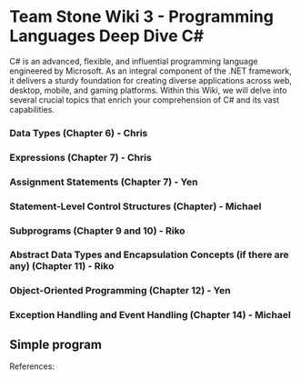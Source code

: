 # Team Stone Wiki 3 - Programming Languages Deep Dive C#

C# is an advanced, flexible, and influential programming language engineered by Microsoft. As an integral component of the .NET framework, it delivers a sturdy foundation for creating diverse applications across web, desktop, mobile, and gaming platforms. Within this Wiki, we will delve into several crucial topics that enrich your comprehension of C# and its vast capabilities.

### Data Types (Chapter 6)  - Chris
### Expressions (Chapter 7) - Chris
### Assignment Statements (Chapter 7) - Yen
### Statement-Level Control Structures (Chapter) - Michael
### Subprograms (Chapter 9 and 10) - Riko
### Abstract Data Types and Encapsulation Concepts (if there are any) (Chapter 11) - Riko
### Object-Oriented Programming (Chapter 12) - Yen
### Exception Handling and Event Handling (Chapter 14) - Michael


## Simple program


References:
